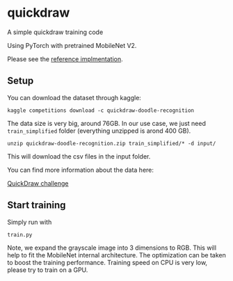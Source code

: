 # quickdraw
A simple quickdraw training code

Using PyTorch with pretrained MobileNet V2.

Please see the [reference implmentation](https://www.kaggle.com/leighplt/pytorch-starter-kit/data).

## Setup

You can download the dataset through kaggle:

```
kaggle competitions download -c quickdraw-doodle-recognition
```

The data size is very big, around 76GB. In our use case, we just need `train_simplified` folder (everything unzipped is arond 400 GB).

```
unzip quickdraw-doodle-recognition.zip train_simplified/* -d input/
```
This will download the csv files in the input folder.


You can find more information about the data here:

[QuickDraw challenge](https://www.kaggle.com/c/quickdraw-doodle-recognition/data)

## Start training

Simply run with
```
train.py
```
 
Note, we expand the grayscale image into 3 dimensions to RGB. This will help to fit the MobileNet internal architecture. The optimization can be taken to boost the training performance. Training speed on CPU is very low, please try to train on a GPU.
